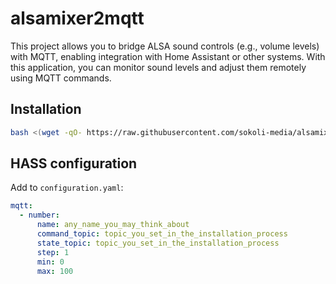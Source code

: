 # alsamixer2mqtt

This project allows you to bridge ALSA sound controls (e.g., volume levels) with MQTT, enabling integration with Home Assistant or other systems. With this application, you can monitor sound levels and adjust them remotely using MQTT commands.

## Installation

```bash
bash <(wget -qO- https://raw.githubusercontent.com/sokoli-media/alsamixer2mqtt/main/install.sh)
```

## HASS configuration

Add to `configuration.yaml`:

```yaml
mqtt:
  - number:
      name: any_name_you_may_think_about
      command_topic: topic_you_set_in_the_installation_process
      state_topic: topic_you_set_in_the_installation_process
      step: 1
      min: 0
      max: 100
```
